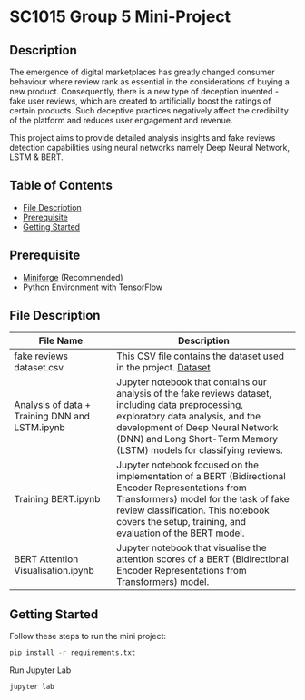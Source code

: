 # SC1015 Group 5 Mini-Project

## Description
The emergence of digital marketplaces has greatly changed consumer behaviour where review rank as essential in
the considerations of buying a new product. Consequently, there is a new type of deception invented - fake user reviews, 
which are created to artificially boost the ratings of certain products. Such deceptive practices negatively affect the 
credibility of the platform and reduces user engagement and revenue. 

This project aims to provide detailed analysis insights and fake reviews detection capabilities
using neural networks namely Deep Neural Network, LSTM & BERT.


## Table of Contents
- [File Description](#file-description)
- [Prerequisite](#prerequisite)
- [Getting Started](#getting-started)

## Prerequisite
- [Miniforge](https://github.com/conda-forge/miniforge) (Recommended)
- Python Environment with TensorFlow


## File Description

| File Name                                      | Description                                                                                                                                                                                                                                          |
|------------------------------------------------|------------------------------------------------------------------------------------------------------------------------------------------------------------------------------------------------------------------------------------------------------|
| fake reviews dataset.csv                       | This CSV file contains the dataset used in the project. [Dataset](https://www.kaggle.com/datasets/mexwell/fake-reviews-dataset/data)                                                                                                                 |
| Analysis of data + Training DNN and LSTM.ipynb | Jupyter notebook that contains our analysis of the fake reviews dataset, including data preprocessing, exploratory data analysis, and the development of Deep Neural Network (DNN) and Long Short-Term Memory (LSTM) models for classifying reviews. |
| Training BERT.ipynb                            | Jupyter notebook focused on the implementation of a BERT (Bidirectional Encoder Representations from Transformers) model for the task of fake review classification. This notebook covers the setup, training, and evaluation of the BERT model.     |
| BERT Attention Visualisation.ipynb             | Jupyter notebook that visualise the attention scores of a BERT (Bidirectional Encoder Representations from Transformers) model.                                                                                                                      |

## Getting Started

Follow these steps to run the mini project:
```bash
pip install -r requirements.txt
```

Run Jupyter Lab
```bash
jupyter lab
```